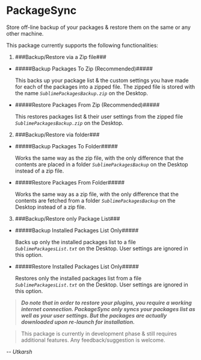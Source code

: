 # PackageSync
Store off-line backup of your packages & restore them on the same or any other machine.

This package currently supports the following functionalities:

1. ###Backup/Restore via a Zip file###
  * #####Backup Packages To Zip (Recommended)#####
  
    This backs up your package list & the custom settings you have made for each of the packages into a zipped file.
    The zipped file is stored with the name _`SublimePackagesBackup.zip`_ on the Desktop.
  * #####Restore Packages From Zip (Recommended)#####
  
    This restores packages list & their user settings from the zipped file _`SublimePackagesBackup.zip`_ on the Desktop.

2. ###Backup/Restore via folder###
  * #####Backup Packages To Folder#####
  
    Works the same way as the zip file, with the only difference that the contents are placed in a folder _`SublimePackagesBackup`_ on the Desktop instead of a zip file.
  * #####Restore Packages From Folder#####
  
    Works the same way as a zip file, with the only difference that the contents are fetched from a folder _`SublimePackagesBackup`_ on the Desktop instead of a zip file.

3. ###Backup/Restore only Package List###
  * #####Backup Installed Packages List Only#####
  
    Backs up only the installed packages list to a file _`SublimePackagesList.txt`_ on the Desktop. User settings are ignored in this option.
  * #####Restore Installed Packages List Only#####
  
    Restores only the installed packages list from a file _`SublimePackagesList.txt`_ on the Desktop. User settings are ignored in this option.

> **_Do note that in order to restore your plugins, you require a working internet connection. PackageSync only syncs your packages list as well as your user settings. But the packages are actually downloaded upon re-launch for installation._**

> This package is currently in development phase & still requires additional features. Any feedback/suggestion is welcome.

_-- Utkarsh_
